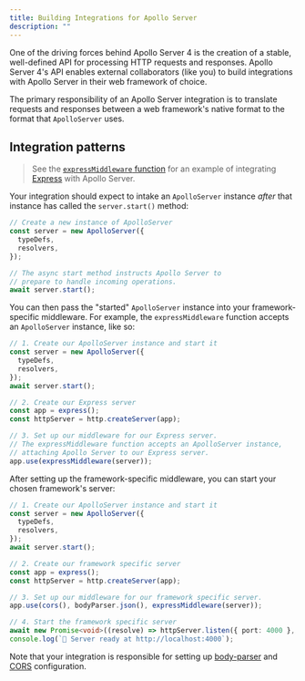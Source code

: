 ```yaml
---
title: Building Integrations for Apollo Server
description: ""
---
```


One of the driving forces behind Apollo Server 4 is the creation of a stable, well-defined API for processing HTTP requests and responses. Apollo Server 4's API enables external collaborators (like you) to build integrations with Apollo Server in their web framework of choice.

The primary responsibility of an Apollo Server integration is to translate requests and responses between a web framework's native format to the format that `ApolloServer` uses.
## Integration patterns

<!-- TODO: fix link to point to main once version-4 is merged  -->
> See the [`expressMiddleware` function](https://github.com/apollographql/apollo-server/blob/36482f5eb56a0421c1eb47e3ebf0e60e033573ab/packages/server/src/express/index.ts) for an example of integrating [Express](https://github.com/expressjs/express) with Apollo Server.

Your integration should expect to intake an `ApolloServer` instance _after_ that instance has called the `server.start()` method:

```ts
// Create a new instance of ApolloServer
const server = new ApolloServer({
  typeDefs,
  resolvers,
});

// The async start method instructs Apollo Server to
// prepare to handle incoming operations.
await server.start();
```

You can then pass the "started" `ApolloServer` instance into your framework-specific middleware. For example, the `expressMiddleware` function accepts an `ApolloServer` instance, like so:

```ts
// 1. Create our ApolloServer instance and start it
const server = new ApolloServer({
  typeDefs,
  resolvers,
});
await server.start();

// 2. Create our Express server
const app = express();
const httpServer = http.createServer(app);

// 3. Set up our middleware for our Express server.
// The expressMiddleware function accepts an ApolloServer instance,
// attaching Apollo Server to our Express server.
app.use(expressMiddleware(server));
```

After setting up the framework-specific middleware, you can start your chosen framework's server:

```ts
// 1. Create our ApolloServer instance and start it
const server = new ApolloServer({
  typeDefs,
  resolvers,
});
await server.start();

// 2. Create our framework specific server
const app = express();
const httpServer = http.createServer(app);

// 3. Set up our middleware for our framework specific server.
app.use(cors(), bodyParser.json(), expressMiddleware(server));

// 4. Start the framework specific server
await new Promise<void>((resolve) => httpServer.listen({ port: 4000 }, resolve));
console.log(`🚀 Server ready at http://localhost:4000`);
```

Note that your integration is responsible for setting up [body-parser](https://www.npmjs.com/package/body-parser) and [CORS](https://developer.mozilla.org/en-US/docs/Web/HTTP/CORS) configuration.


